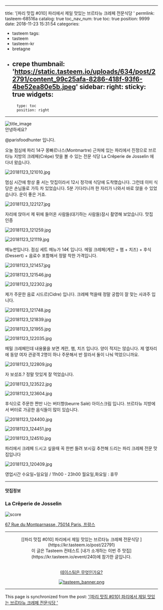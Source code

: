 
---
title: '[파리 맛집 #010] 파리에서 제일 맛있는 브르타뉴 크레페 전문식당  '
permlink: tasteem-68516a
catalog: true
toc_nav_num: true
toc: true
position: 9999
date: 2018-11-23 15:31:54
categories:
- tasteem
tags:
- tasteem
- tasteem-kr
- bretagne
- crepe
thumbnail: 'https://static.tasteem.io/uploads/634/post/22791/content_99c25afa-8286-418f-93f6-4be52ea80e5b.jpeg'
sidebar:
    right:
        sticky: true
widgets:
    -
        type: toc
        position: right
---


![title_image](https://static.tasteem.io/uploads/634/post/22791/content_99c25afa-8286-418f-93f6-4be52ea80e5b.jpeg)
<br/>
안녕하세요?

@parisfoodhunter 입니다.

오늘 점심에 파리 14구 몽빠르나스(Montmartre) 근처에 있는 파리에서 진정으로 브르타뉴 지방의 크레페(Crêpe) 맛을 볼 수 있는 전문 식당 La Crêperie de Josselin 에 다녀 왔습니다. 


![20181123_121010.jpg](https://static.tasteem.io/uploads/image/image/109839/b732ac2c-7a9c-47a6-b62b-10234738a91e.jpeg)

멈심 시간에 항상 줄 서는 맛집이라서 12시 정각에 식당에 도착했습니다. 
그런데 이미 식당은 손님들로 가득 차 있었습니다. 
5분 기다리니까 한 자리가 나와서 바로 앉을 수 있었습니다.  운이 좋은 거죠.



![20181123_122127.jpg](https://static.tasteem.io/uploads/image/image/109840/b732ac2c-7a9c-47a6-b62b-10234738a91e.jpeg)

자리에 앉아서 제 뒤에 들어온 사람들(대기하는 사람들)잠시 촬영해 보았습니다.  맛집 인증


![20181123_121259.jpg](https://static.tasteem.io/uploads/image/image/109841/b732ac2c-7a9c-47a6-b62b-10234738a91e.jpeg)



![20181123_121119.jpg](https://static.tasteem.io/uploads/image/image/109842/4ce6ec76-ada1-4125-ac72-84d3d6e11cac.jpeg)

메뉴판입니다. 점심 세트 메뉴가 14€ 입니다.
메밀 크레페(계란 + 햄 + 치즈) + 후식(Dessert) + 음료수 포함해서 정말 착한 가격입니다.


![20181123_121457.jpg](https://static.tasteem.io/uploads/image/image/109843/4ce6ec76-ada1-4125-ac72-84d3d6e11cac.jpeg)


![20181123_121546.jpg](https://static.tasteem.io/uploads/image/image/109844/b732ac2c-7a9c-47a6-b62b-10234738a91e.jpeg)


![20181123_122302.jpg](https://static.tasteem.io/uploads/image/image/109845/b732ac2c-7a9c-47a6-b62b-10234738a91e.jpeg)

제가 주문한 음료 시드르(Cidre) 입니다. 크레페 먹을때 정말 궁합이 잘 맞는 사과주 입니다. 


![20181123_121748.jpg](https://static.tasteem.io/uploads/image/image/109846/4ce6ec76-ada1-4125-ac72-84d3d6e11cac.jpeg)


![20181123_121839.jpg](https://static.tasteem.io/uploads/image/image/109847/b732ac2c-7a9c-47a6-b62b-10234738a91e.jpeg)


![20181123_121955.jpg](https://static.tasteem.io/uploads/image/image/109848/4ce6ec76-ada1-4125-ac72-84d3d6e11cac.jpeg)


![20181123_122035.jpg](https://static.tasteem.io/uploads/image/image/109849/4ce6ec76-ada1-4125-ac72-84d3d6e11cac.jpeg)

메밀 크레페인데 내용물을 보면 계란, 햄, 치즈 입니다. 양이 적지는 않습니다. 제 옆자리에 동양 여자 관광객 2명이 하나 주문해서 반 잘라서 둘이 나눠 먹었으니까요.


![20181123_122809.jpg](https://static.tasteem.io/uploads/image/image/109850/b732ac2c-7a9c-47a6-b62b-10234738a91e.jpeg)

자 보셨죠.? 정말 맛있게 잘 먹었습니다. 


![20181123_123522.jpg](https://static.tasteem.io/uploads/image/image/109852/b732ac2c-7a9c-47a6-b62b-10234738a91e.jpeg)


![20181123_123604.jpg](https://static.tasteem.io/uploads/image/image/109853/b732ac2c-7a9c-47a6-b62b-10234738a91e.jpeg)


후식으로 주문한 짠만 나는 버터향(beurre Salé) 아이스크림 입니다. 브르타뉴 지방에서 버터로 가공한 음식들이 많이 있습니다. 


![20181123_124400.jpg](https://static.tasteem.io/uploads/image/image/109888/4ce6ec76-ada1-4125-ac72-84d3d6e11cac.jpeg)


![20181123_124451.jpg](https://static.tasteem.io/uploads/image/image/109889/b732ac2c-7a9c-47a6-b62b-10234738a91e.jpeg)


![20181123_124510.jpg](https://static.tasteem.io/uploads/image/image/109890/4ce6ec76-ada1-4125-ac72-84d3d6e11cac.jpeg)


파리에서 크레페 드시고 싶을때 꼭 한번 들려 보시길 추천해 드리는 파리 크레페 전문 맛집입니다 


![20181123_120409.jpg](https://static.tasteem.io/uploads/image/image/109892/4ce6ec76-ada1-4125-ac72-84d3d6e11cac.jpeg)

영업시간  수요일~일요일 /  11h00 - 23h00
월요일,화요일 : 휴무

---------------------
#### 맛집정보
### La Crêperie de Josselin
![score](https://static.tasteem.io/images/steem/3Crowns.png)

[67 Rue du Montparnasse, 75014 Paris, 프랑스](https://kr.tasteem.io/post/22791#map)

-----------------------------------------
<center>[[파리 맛집 #010] 파리에서 제일 맛있는 브르타뉴 크레페 전문식당  ](https://kr.tasteem.io/post/22791)
<br/>이 글은 Tasteem 컨테스트
 [내가 소개하는  이번 주 맛집](https://kr.tasteem.io/event/240)에 참가한 글입니다.

<br/>[테이스팀은 무엇인가요?](https://kr.tasteem.io/about)

[![tasteem_banner.png](https://static.tasteem.io/images/tasteem_banner_v3.png)](https://kr.tasteem.io)</center>

- - -

This page is synchronized from the post: ['[파리 맛집 #010] 파리에서 제일 맛있는 브르타뉴 크레페 전문식당  '](https://steemit.com/@parisfoodhunter/tasteem-68516a)

